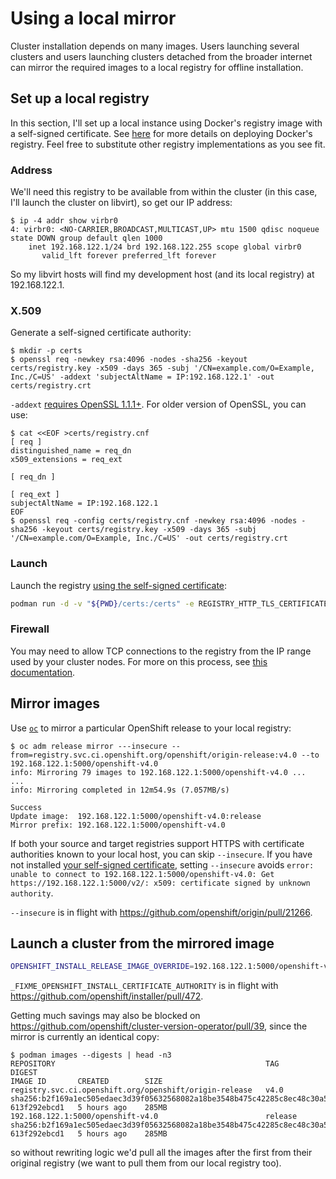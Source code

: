 # Using a local mirror

Cluster installation depends on many images.
Users launching several clusters and users launching clusters detached from the broader internet can mirror the required images to a local registry for offline installation.

## Set up a local registry

In this section, I'll set up a local instance using Docker's registry image with a self-signed certificate.
See [here][docker-registry-deploy] for more details on deploying Docker's registry.
Feel free to substitute other registry implementations as you see fit.

### Address

We'll need this registry to be available from within the cluster (in this case, I'll launch the cluster on libvirt), so get our IP address:

```console
$ ip -4 addr show virbr0
4: virbr0: <NO-CARRIER,BROADCAST,MULTICAST,UP> mtu 1500 qdisc noqueue state DOWN group default qlen 1000
    inet 192.168.122.1/24 brd 192.168.122.255 scope global virbr0
       valid_lft forever preferred_lft forever
```

So my libvirt hosts will find my development host (and its local registry) at 192.168.122.1.

### X.509

Generate a self-signed certificate authority:

```console
$ mkdir -p certs
$ openssl req -newkey rsa:4096 -nodes -sha256 -keyout certs/registry.key -x509 -days 365 -subj '/CN=example.com/O=Example, Inc./C=US' -addext 'subjectAltName = IP:192.168.122.1' -out certs/registry.crt
```

`-addext` [requires OpenSSL 1.1.1+][openssl-addext].
For older version of OpenSSL, you can use:

```console
$ cat <<EOF >certs/registry.cnf
[ req ]
distinguished_name = req_dn
x509_extensions = req_ext

[ req_dn ]

[ req_ext ]
subjectAltName = IP:192.168.122.1
EOF
$ openssl req -config certs/registry.cnf -newkey rsa:4096 -nodes -sha256 -keyout certs/registry.key -x509 -days 365 -subj '/CN=example.com/O=Example, Inc./C=US' -out certs/registry.crt
```

### Launch

Launch the registry [using the self-signed certificate][docker-registry-tls]:

```sh
podman run -d -v "${PWD}/certs:/certs" -e REGISTRY_HTTP_TLS_CERTIFICATE=/certs/registry.crt -e REGISTRY_HTTP_TLS_KEY=/certs/registry.key -p 5000:5000 --name registry docker.io/library/registry
```

### Firewall

You may need to allow TCP connections to the registry from the IP range used by your cluster nodes.
For more on this process, see [this documentation](../dev/libvirt-howto.md#firewall).

## Mirror images

Use [`oc`][oc] to mirror a particular OpenShift release to your local registry:

```console
$ oc adm release mirror ---insecure --from=registry.svc.ci.openshift.org/openshift/origin-release:v4.0 --to 192.168.122.1:5000/openshift-v4.0
info: Mirroring 79 images to 192.168.122.1:5000/openshift-v4.0 ...
...
info: Mirroring completed in 12m54.9s (7.057MB/s)

Success
Update image:  192.168.122.1:5000/openshift-v4.0:release
Mirror prefix: 192.168.122.1:5000/openshift-v4.0
```

If both your source and target registries support HTTPS with certificate authorities known to your local host, you can skip `--insecure`.
If you have not installed [your self-signed certificate](#x509), setting `--insecure` avoids `error: unable to connect to 192.168.122.1:5000/openshift-v4.0: Get https://192.168.122.1:5000/v2/: x509: certificate signed by unknown authority`.

`--insecure` is in flight with https://github.com/openshift/origin/pull/21266.

## Launch a cluster from the mirrored image

```sh
OPENSHIFT_INSTALL_RELEASE_IMAGE_OVERRIDE=192.168.122.1:5000/openshift-v4.0:release _FIXME_OPENSHIFT_INSTALL_CERTIFICATE_AUTHORITY="$(cat certs/registry.crt)" openshift-install cluster
```

`_FIXME_OPENSHIFT_INSTALL_CERTIFICATE_AUTHORITY` is in flight with https://github.com/openshift/installer/pull/472.

Getting much savings may also be blocked on https://github.com/openshift/cluster-version-operator/pull/39, since the mirror is currently an identical copy:

```console
$ podman images --digests | head -n3
REPOSITORY                                               TAG           DIGEST                                                                    IMAGE ID       CREATED        SIZE
registry.svc.ci.openshift.org/openshift/origin-release   v4.0          sha256:b2f169a1ec505edaec3d39f05632568082a18be3548b475c42285c8ec48c30a5   613f292ebcd1   5 hours ago    285MB
192.168.122.1:5000/openshift-v4.0                        release       sha256:b2f169a1ec505edaec3d39f05632568082a18be3548b475c42285c8ec48c30a5   613f292ebcd1   5 hours ago    285MB
```

so without rewriting logic we'd pull all the images after the first from their original registry (we want to pull them from our local registry too).

[docker-registry-deploy]: https://docker.github.io/registry/deploying/
[docker-registry-tls]: https://docker.github.io/registry/deploying/#get-a-certificate
[oc]: https://github.com/openshift/origin/tree/master/cmd/oc
[openssl-addext]: https://github.com/openssl/openssl/commit/bfa470a4f64313651a35571883e235d3335054eb
